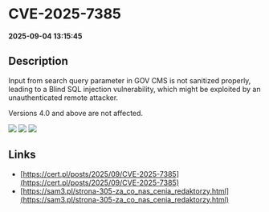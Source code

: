 # CVE-2025-7385

**2025-09-04 13:15:45**

## Description
Input from search query parameter in GOV CMS is not sanitized properly, leading to a Blind SQL injection vulnerability, which might be exploited by an unauthenticated remote attacker. 

Versions 4.0 and above are not affected.

![](https://img.shields.io/static/v1?label=Score&message=9.3&color=red)
![](https://img.shields.io/static/v1?label=Severity&message=CRITICAL&color=red)
![](https://img.shields.io/static/v1?label=CWE&message=SQL&color=green)

## Links
- [https://cert.pl/posts/2025/09/CVE-2025-7385](https://cert.pl/posts/2025/09/CVE-2025-7385)
- [https://sam3.pl/strona-305-za_co_nas_cenia_redaktorzy.html](https://sam3.pl/strona-305-za_co_nas_cenia_redaktorzy.html)
